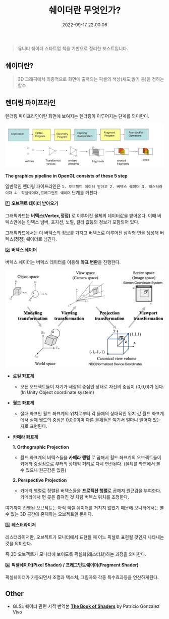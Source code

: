 ﻿---
title: 쉐이더란 무엇인가?
date: 2022-09-17 22:00:06
categories: [Grapics,book]
tags: [shader,renderingPipeline]
---

> 유니티 쉐이더 스타트업 책을 기반으로 정리한 포스트입니다.

## 쉐이더란?

> 3D 그래픽에서 최종적으로 화면에 출력되는 픽셀의 색상(채도,밝기 등)을 정하는 함수

## 렌더링 파이프라인

렌더링 파이프라인이란 화면에 보여지는 렌더링이 이루어지는 단계를 의미한다.

![img-graphicspipeline](/assets/img/post/graphics/01pipeline.png)

**The graphics pipeline in OpenGL consists of these 5 step**

일반적인 렌더링 파이프라인은 `1. 오브젝트 데이터 받아고 2. 버텍스 쉐이더 3. 래스터라이저 4. 픽셀쉐이더,프레그먼트 쉐이더` 단계를 거친다.

1️⃣ **오브젝트 데이터 받아오기**

그래픽카드는 **버텍스(Vertex,정점)** 로 이루어진 물체의 데이터값을 받아온다. 이때 버텍스안에는 인덱스 넘버, 포지션, 노멀, 컬러 값등의 정보가 포함되어 있다.

그래픽카드에서는 이 버텍스의 정보를 가지고 버텍스로 이루어진 삼각형 면을 생성해 버텍스(정점) 쉐이더로 넘긴다.

2️⃣ **버텍스 쉐이더**

버텍스 쉐이더는 버텍스 데이터를 이용해 **좌표 변환**을 진행한다.

![img-graphicspipeline](/assets/img/post/graphics/01transformation.png)

-   **로컬 좌표계**
    -   모든 오브젝트들이 자기가 세상의 중심인 상태로 자신의 중심이 (0,0,0)가 된다. (In Unity Object coordinate system)
-   **월드 좌표계**
    -   절대 좌표인 월드 좌표계의 위치로부터 각 물체의 상대적인 위치 값 월드 좌표계에서 실제 월드의 중심은 0,0,0이며 다른 물체들은 여기서 얼마나 떨어져 있는 지로 표현된다.
-   **카메라 좌표계**

    **1.  Orthographic Projection**
        
	  - 월드 좌표계의 버텍스들을 **카메라 행렬** 로 곱해서 월드 좌표계의 오브젝트들이 카메라 중심점으로 부터의 상대적 거리로 다시 연산된다. (물체를 화면에서 볼 수 있으나 원근감은 없음)
        
    **2.  Perspective Projection**

	- 카메라 행렬로 정렬된 버텍스들을 **프로젝션 행렬**로 곱해져 원근감을 부여한다. 카메라에서 먼 곳은 좁혀진 것 처럼 버텍스 위치를 조정한다.

여기까지 진행된 오브젝트는 아직 픽셀 쉐이더를 거치지 않았기 때문에 모니터에서는 볼 수 없는 3D 공간에 존재하는 오브젝트일 뿐이다.        

3️⃣ **레스터라이저**

레스터라이저란, 오브젝트가 모니터에서 표현될 때 어느 픽셀로 표현될 것인지 나타내는 것을 의미한다.

즉 3D 오브젝트가 모니터에 보이도록 픽셀화(래스터화)하는 과정을 의미한다.

4️⃣ **픽셀쉐이더(Pixel Shader) / 프래그먼트쉐이더(Fragment Shader)**

픽셀쉐이더가 가동되면서 조명과 텍스처, 그림자와 각종 특수효과등을 연산하게된다.

## Other
- GLSL 쉐이더 관련 서적 번역본
**[The Book of Shaders](https://thebookofshaders.com/?lan=kr)** by  Patricio Gonzalez Vivo


